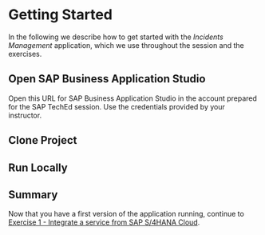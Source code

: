 # Getting Started

In the following we describe how to get started with the _Incidents Management_ application, which we use throughout the session and the exercises.

## Open SAP Business Application Studio

Open this URL for SAP Business Application Studio in the account prepared for the SAP TechEd session.
Use the credentials provided by your instructor.


## Clone Project

## Run Locally


## Summary

Now that you have a first version of the application running, continue to [Exercise 1 - Integrate a service from SAP S/4HANA Cloud](../ex1/README.md).
